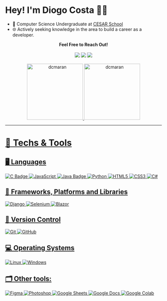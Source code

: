 # Hey! I'm Diogo Costa 👨‍💻

- 📘 Computer Science Undergraduate at [CESAR School](http://www.cesar.school)
- 🌐 Actively seeking knowledge in the area to build a career as a developer.

<div align="center"><b>Feel Free to Reach Out!</b></div><br>
<div align="center">
  <a href="mailto:diogocmr2002@gmail.com"><img src="https://img.shields.io/badge/-Gmail-%23333?style=for-the-badge&logo=gmail&logoColor=white" target="_blank"></a>
  <a href="https://www.linkedin.com/in/dcmr/" target="_blank"><img src="https://img.shields.io/badge/-LinkedIn-%230077B5?style=for-the-badge&logo=linkedin&logoColor=white" target="_blank"></a>
  <a href="https://instagram.com/diogocmr" target="blank"><img src="https://img.shields.io/badge/-Instagram-%23E4405F?style=for-the-badge&logo=instagram&logoColor=white" target="_blank"></a>
</div>
<br>

<div align="center">
  <a href="https://github.com/dcmaran">
  <img height="180em" src="https://github-readme-stats.vercel.app/api?username=dcmaran&show_icons=true&theme=onedark&locale=en" alt="dcmaran" />
  <img height="180em" src="https://github-readme-stats.vercel.app/api/top-langs?username=dcmaran&show_icons=true&theme=onedark&locale=en&layout=compact" alt="dcmaran" />
</div>

---

# 🧰 Techs & Tools 

## 🖥️ Languages
![C Badge](https://img.shields.io/badge/C-00599C?style=for-the-badge&logo=c&logoColor=white)
![JavaScript](https://img.shields.io/badge/Javascript-f7df1e?style=for-the-badge&logo=javascript&logoColor=white)
![Java Badge](https://img.shields.io/badge/Java-ED8B00?style=for-the-badge&logo=java&logoColor=white)
![Python](https://img.shields.io/badge/Python-3776AB?style=for-the-badge&logo=python&logoColor=white)
![HTML5](https://img.shields.io/badge/html5-%23E34F26.svg?style=for-the-badge&logo=html5&logoColor=white)
![CSS3](https://img.shields.io/badge/css3-%231572B6.svg?style=for-the-badge&logo=css3&logoColor=white)
![C#](https://img.shields.io/badge/C%23-239120?style=for-the-badge&logo=c-sharp&logoColor=white)

## 📖 Frameworks, Platforms and Libraries
![Django](https://img.shields.io/badge/django-%23092E20.svg?style=for-the-badge&logo=django&logoColor=white)
![Selenium](https://img.shields.io/badge/-selenium-%43B02A?style=for-the-badge&logo=selenium&logoColor=white)
![Blazor](https://img.shields.io/badge/Blazor-512BD4?style=for-the-badge&logo=blazor&logoColor=white)

## 🧭 Version Control
![Git](https://img.shields.io/badge/Git-f05032?style=for-the-badge&logo=git&logoColor=white)
![GitHub](https://img.shields.io/badge/GitHub-181717?style=for-the-badge&logo=github&logoColor=white)

## 💻 Operating Systems
![Linux](https://img.shields.io/badge/linux-FCC624?style=for-the-badge&logo=linux&logoColor=white)
![Windows](https://img.shields.io/badge/Windows-0078D6?style=for-the-badge&logo=windows&logoColor=white)

## 🗂️ Other tools:
![Figma](https://img.shields.io/badge/figma-%23F24E1E.svg?style=for-the-badge&logo=figma&logoColor=white)
![Photoshop](https://img.shields.io/badge/Photoshop-31A8FF?style=for-the-badge&logo=adobe-photoshop&logoColor=white)
![Google Sheets](https://img.shields.io/badge/Google_Sheets-34A853?style=for-the-badge&logo=google-sheets&logoColor=white)
![Google Docs](https://img.shields.io/badge/Google_Docs-1A73E8?style=for-the-badge&logo=google-docs&logoColor=white)
![Google Colab](https://img.shields.io/badge/Google_Colab-F9AB00?style=for-the-badge&logo=google-colab&logoColor=white)
